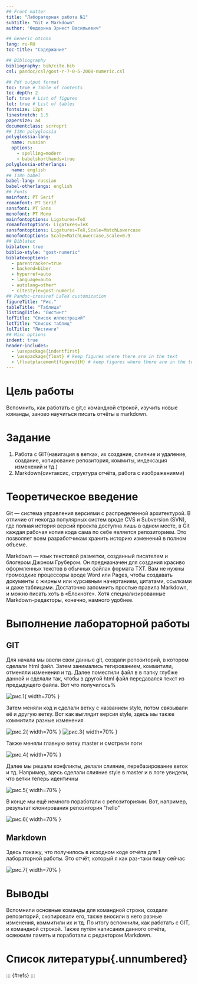 ```yaml
---
## Front matter
title: "Лабораторная работа №1"
subtitle: "Git и Markdown"
author: "Федорина Эрнест Васильевич"

## Generic otions
lang: ru-RU
toc-title: "Содержание"

## Bibliography
bibliography: bib/cite.bib
csl: pandoc/csl/gost-r-7-0-5-2008-numeric.csl

## Pdf output format
toc: true # Table of contents
toc-depth: 2
lof: true # List of figures
lot: true # List of tables
fontsize: 12pt
linestretch: 1.5
papersize: a4
documentclass: scrreprt
## I18n polyglossia
polyglossia-lang:
  name: russian
  options:
	- spelling=modern
	- babelshorthands=true
polyglossia-otherlangs:
  name: english
## I18n babel
babel-lang: russian
babel-otherlangs: english
## Fonts
mainfont: PT Serif
romanfont: PT Serif
sansfont: PT Sans
monofont: PT Mono
mainfontoptions: Ligatures=TeX
romanfontoptions: Ligatures=TeX
sansfontoptions: Ligatures=TeX,Scale=MatchLowercase
monofontoptions: Scale=MatchLowercase,Scale=0.9
## Biblatex
biblatex: true
biblio-style: "gost-numeric"
biblatexoptions:
  - parentracker=true
  - backend=biber
  - hyperref=auto
  - language=auto
  - autolang=other*
  - citestyle=gost-numeric
## Pandoc-crossref LaTeX customization
figureTitle: "Рис."
tableTitle: "Таблица"
listingTitle: "Листинг"
lofTitle: "Список иллюстраций"
lotTitle: "Список таблиц"
lolTitle: "Листинги"
## Misc options
indent: true
header-includes:
  - \usepackage{indentfirst}
  - \usepackage{float} # keep figures where there are in the text
  - \floatplacement{figure}{H} # keep figures where there are in the text
---
```


# Цель работы

Вспомнить, как работать с git,с командной строкой, изучить новые команды, заново научиться писать отчёты в markdown.


# Задание

1. Работа с GIT(навигация в ветках, их создание, слияние и удаление, создание, копирование репозитория, коммиты, индексация изменений и тд.)
2. Markdown(синтаксис, структура отчёта, работа с изображениями)

# Теоретическое введение

Git — система управления версиями с распределенной архитектурой. В отличие от некогда популярных систем вроде CVS и Subversion (SVN), где полная история версий проекта доступна лишь в одном месте, в Git каждая рабочая копия кода сама по себе является репозиторием. Это позволяет всем разработчикам хранить историю изменений в полном объеме.

Markdown — язык текстовой разметки, созданный писателем и блогером Джоном Грубером. Он предназначен для создания красиво оформленных текстов в обычных файлах формата TXT. Вам не нужны громоздкие процессоры вроде Word или Pages, чтобы создавать документы с жирным или курсивным начертанием, цитатами, ссылками и даже таблицами. Достаточно запомнить простые правила Markdown, и можно писать хоть в «Блокноте». Хотя специализированные Markdown-редакторы, конечно, намного удобнее.

# Выполнение лабораторной работы

##  GIT

Для начала мы ввели свои данные git, создали репозиторий, в котором сделали html файл.
Затем занимались тегированием, коммитили, отменяли изменения и тд. Далее поместили файл в в папку глубже данной и сделали так, чтобы в другой html файл передавался текст из предыдущего файла. Вот что получилось%

![рис.1](img/1.png){ width=70% }

Затем меняли код и сделали ветку с названием style, потом связывали её и другую ветку.
Вот как выглядит версия style, здесь мы также коммитили разные изменения

![рис.2](img/2.png){ width=70% }
![рис.3](img/3.png){ width=70% }

Также меняли главную ветку master и смотрели логи

![рис.4](img/4.png){ width=70% }

Далее мы решали конфликты, делали слияние, перебазирование веток и тд.
Например, здесь сделали слияние style в master и в логе увидели, что ветки теперь идентичны

![рис.5](img/5.png){ width=70% }

В конце мы ещё немного поработали с репозиториями. Вот, например, результат клонирования репозитория "hello"

![рис.6](img/6.png){ width=70% }

##  Markdown

Здесь покажу, что получилось в исходном коде отчёта для 1 лабораторной работы.
Это отчёт, который я как раз-таки пишу сейчас

![рис.7](img/7.png){ width=70% }

# Выводы

Вспомнили основные команды для командной строки, создали репозиторий, скопировали его, также вносили в него разные изменения, коммитили их и тд. По итогу вспомнили, как работать с GIT, и командной строкой. Также путём написания данного отчёта, освежили память и поработали с редактором Markdown.

# Список литературы{.unnumbered}

::: {#refs}
:::